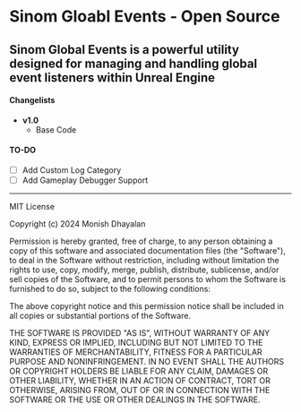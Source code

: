 # Sinom Gloabl Events - Open Source

##  Sinom Global Events is a  powerful utility designed for managing and handling global event listeners within Unreal Engine

#### Changelists
- **v1.0**
  - Base Code

#### TO-DO
- [ ] Add Custom Log Category
- [ ] Add Gameplay Debugger Support

---
MIT License

Copyright (c) 2024 Monish Dhayalan

Permission is hereby granted, free of charge, to any person obtaining a copy
of this software and associated documentation files (the "Software"), to deal
in the Software without restriction, including without limitation the rights
to use, copy, modify, merge, publish, distribute, sublicense, and/or sell
copies of the Software, and to permit persons to whom the Software is
furnished to do so, subject to the following conditions:

The above copyright notice and this permission notice shall be included in all
copies or substantial portions of the Software.

THE SOFTWARE IS PROVIDED "AS IS", WITHOUT WARRANTY OF ANY KIND, EXPRESS OR
IMPLIED, INCLUDING BUT NOT LIMITED TO THE WARRANTIES OF MERCHANTABILITY,
FITNESS FOR A PARTICULAR PURPOSE AND NONINFRINGEMENT. IN NO EVENT SHALL THE
AUTHORS OR COPYRIGHT HOLDERS BE LIABLE FOR ANY CLAIM, DAMAGES OR OTHER
LIABILITY, WHETHER IN AN ACTION OF CONTRACT, TORT OR OTHERWISE, ARISING FROM,
OUT OF OR IN CONNECTION WITH THE SOFTWARE OR THE USE OR OTHER DEALINGS IN THE
SOFTWARE.
